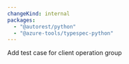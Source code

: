 ```yaml
---
changeKind: internal
packages:
  - "@autorest/python"
  - "@azure-tools/typespec-python"
---
```


Add test case for client operation group